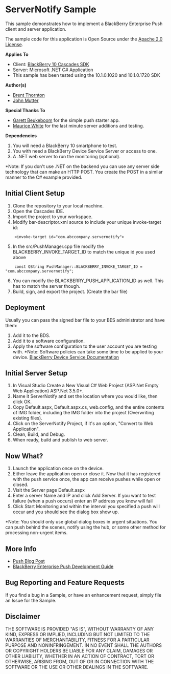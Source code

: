 # ServerNotify Sample
This sample demonstrates how to implement a BlackBerry Enterprise Push client and server application.

The sample code for this application is Open Source under the [Apache 2.0 License](http://www.apache.org/licenses/LICENSE-2.0.html).


**Applies To**

* Client: [BlackBerry 10 Cascades SDK](http://developer.blackberry.com/cascades/)
* Server: Microsoft .NET C# Application
* This sample has been tested using the 10.1.0.1020 and 10.1.0.1720 SDK

**Author(s)**

* [Brent Thornton](http://www.twitter.com/brentthornton32)
* [John Mutter](http://www.twitter.com/muttejo)

**Special Thanks To**
* [Garett Beukeboom](https://twitter.com/garettBeuk) for the simple push starter app.
* [Maurice White](https://twitter.com/MoReeseMo) for the last minute server additions and testing.

**Dependencies**

1. You will need a BlackBerry 10 smartphone to test.
2. You with need a BlackBerry Device Service Server or access to one.
3. A .NET web server to run the monitoring (optional).

*Note: If you don't use .NET on the backend you can use any server side technology that can make an HTTP POST. You create the POST in a similar manner to the C# example provided.

## Initial Client Setup

1. Clone the repository to your local machine.
2. Open the Cascades IDE.
3. Import the project to your workspace.
4. Modify bar-descriptor.xml source to include your unique invoke-target id:
```
	<invoke-target id="com.abccompany.servernotify">
```

5. In the src/PushManager.cpp file modify the BLACKBERRY_INVOKE_TARGET_ID to match the unique id you used above
```
	const QString PushManager::BLACKBERRY_INVOKE_TARGET_ID = "com.abccompany.servernotify";
```

6. You can modify the BLACKBERRY_PUSH_APPLICATION_ID as well. This has to match the server though.
7. Build, sign, and export the project. (Create the bar file)

## Deployment

Usually you can pass the signed bar file to your BES administrator and have them:
1. Add it to the BDS.
2. Add it to a software configuration.
3. Apply the software configuration to the user account you are testing with.
*Note: Software policies can take some time to be applied to your device.
[BlackBerry Device Service Documentation](http://docs.blackberry.com/en/admin/subcategories/?userType=2&category=BlackBerry+Device+Service)

## Initial Server Setup

1. In Visual Studio Create a New Visual C# Web Project (ASP.Net Empty Web Application) ASP.Net 3.5.0+.
2. Name it ServerNotify and set the location where you would like, then click OK.
3. Copy Default.aspx, Default.aspx.cs, web.config, and the entire contents of IMG folder, including the IMG folder into the project (Overwriting existing files).
4. Click on the ServerNotify Project, if it's an option, "Convert to Web Application".
5. Clean, Build, and Debug.
6. When ready, build and publish to web server.

## Now What?

1. Launch the application once on the device.
2. Either leave the application open or close it. Now that it has registered with the push service once, the app can receive pushes while open or closed.
3. Visit the Server page Default.aspx
4. Enter a server Name and IP and click Add Server. If you want to test failure (when a push occurs) enter an IP address you know will fail
5. Click Start Monitoring and within the interval you specified a push will occur and you should see the dialog box show up.

*Note: You should only use global dialog boxes in urgent situations. You can push behind the scenes, notify using the hub, or some other method for processing non-urgent items.

## More Info

* [Push Blog Post](http://bizblog.blackberry.com/2013/06/push-enterprise-apps/)
* [BlackBerry Enterprise Push Development Guide](http://docs.blackberry.com/en/admin/deliverables/50897/index.jsp?name=Development+Guide+-+Push+Service+for+Enterprise+Apps6.2&language=English&userType=2&category=BlackBerry+Device+Service&subCategory=)


## Bug Reporting and Feature Requests

If you find a bug in a Sample, or have an enhancement request, simply file an Issue for the Sample.

## Disclaimer

THE SOFTWARE IS PROVIDED "AS IS", WITHOUT WARRANTY OF ANY KIND, EXPRESS OR IMPLIED, INCLUDING BUT NOT LIMITED TO THE WARRANTIES OF MERCHANTABILITY, FITNESS FOR A PARTICULAR PURPOSE AND NONINFRINGEMENT. IN NO EVENT SHALL THE AUTHORS OR COPYRIGHT HOLDERS BE LIABLE FOR ANY CLAIM, DAMAGES OR OTHER LIABILITY, WHETHER IN AN ACTION OF CONTRACT, TORT OR OTHERWISE, ARISING FROM, OUT OF OR IN CONNECTION WITH THE SOFTWARE OR THE USE OR OTHER DEALINGS IN THE SOFTWARE.